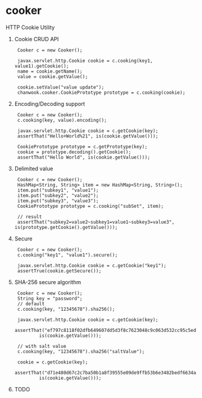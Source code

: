 cooker
======

HTTP Cookie Utility

1. Cookie CRUD API

        Cooker c = new Cooker();

        javax.servlet.http.Cookie cookie = c.cooking(key1, value1).getCookie();
        name = cookie.getName();
        value = cookie.getValue();

        cookie.setValue("value update");
        chanwook.cooker.CookiePrototype prototype = c.cooking(cookie);

1. Encoding/Decoding support

        Cooker c = new Cooker();
        c.cooking(key, value).encoding();

        javax.servlet.http.Cookie cookie = c.getCookie(key);
        assertThat("Hello+World%21", is(cookie.getValue()));

        CookiePrototype prototype = c.getPrototype(key);
        cookie = prototype.decoding().getCookie();
        assertThat("Hello World", is(cookie.getValue()));

1. Delimited value

        Cooker c = new Cooker();
        HashMap<String, String> item = new HashMap<String, String>();
        item.put("subkey1", "value1");
        item.put("subkey2", "value2");
        item.put("subkey3", "value3");
        CookiePrototype prototype = c.cooking("subSet", item);

        // result
        assertThat("subkey2=value2~subkey1=value1~subkey3=value3", is(prototype.getCookie().getValue()));

1. Secure

        Cooker c = new Cooker();
        c.cooking("key1", "value1").secure();

        javax.servlet.http.Cookie cookie = c.getCookie("key1");
        assertTrue(cookie.getSecure());

1. SHA-256 secure algorithm

        Cooker c = new Cooker();
        String key = "password";
        // default
        c.cooking(key, "12345678").sha256();

        javax.servlet.http.Cookie cookie = c.getCookie(key);
        assertThat("ef797c8118f02dfb649607dd5d3f8c7623048c9c063d532cc95c5ed7a898a64f",
                is(cookie.getValue()));

        // with salt value
        c.cooking(key, "12345678").sha256("saltValue");

        cookie = c.getCookie(key);
        assertThat("d71e480d67c2c7ba50b1a8f39555e09de9ffb53b6e3482bedf6634aff5b1b068",
                is(cookie.getValue()));

1. TODO

